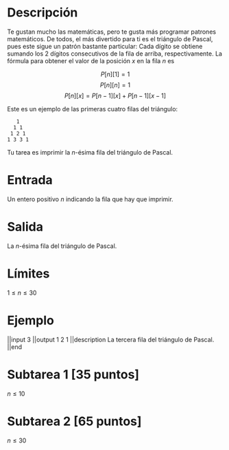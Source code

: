 # Descripción
Te gustan mucho las matemáticas, pero te gusta más programar patrones matemáticos. De todos, el más divertido para ti es el triángulo de Pascal, pues este sigue un patrón bastante particular: Cada dígito se obtiene sumando los 2 dígitos consecutivos de la fila de arriba, respectivamente. La fórmula para obtener el valor de la posición $x$ en la fila $n$ es 

$$P[n][1] = 1$$
$$P[n][n] = 1$$
$$P[n][x] = P[n-1][x]+P[n-1][x-1]$$

Este es un ejemplo de las primeras cuatro filas del triángulo:
```
   1
  1 1
 1 2 1
1 3 3 1
```
Tu tarea es imprimir la $n$-ésima fila del triángulo de Pascal.

# Entrada
Un entero positivo $n$ indicando la fila que hay que imprimir.

# Salida
La $n$-ésima fila del triángulo de Pascal.

# Límites
$1 \leq n \leq 30$

# Ejemplo
||input
3
||output
1 2 1
||description
La tercera fila del triángulo de Pascal.
||end

# Subtarea 1 [35 puntos]
$n \leq 10$

# Subtarea 2 [65 puntos]
$n \leq 30$
